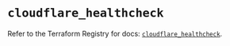 # `cloudflare_healthcheck`

Refer to the Terraform Registry for docs: [`cloudflare_healthcheck`](https://registry.terraform.io/providers/cloudflare/cloudflare/5.8.2/docs/resources/healthcheck).
